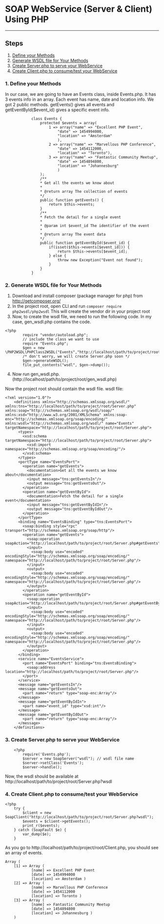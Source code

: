 # SOAP WebService (Server & Client) Using PHP
---
## Steps

1.  [Define your Methods](#define-your-methods)
2.  [Generate WSDL file for Your Methods](#generate-wSDL-file-for-your-methods)
3.  [Create Server.php to serve your WebService](#create-server.php-to-serve-your-webService)
4.  [Create Client.php to consume/test your WebService](#create-client.php-to-consume/test-your-webService)

### 1. Define your Methods

In our case, we are going to have an Events class, inside Events.php. It has 3 events info in an array. Each event has name, date and location info. We got 2 public methods. getEvents() gives all events and getEventById($event_id) gives a specific event info.

```        <?php
            class Events {
                protected $events = array(
                    1 => array("name" => "Excellent PHP Event",
                        "date" => 1454994000,
                        "location" => "Amsterdam"
                        ),
                    2 => array("name" => "Marvellous PHP Conference",
                        "date" => 1454112000,
                        "location" => "Toronto"),
                    3 => array("name" => "Fantastic Community Meetup",
                        "date" => 1454894800,
                        "location" => "Johannesburg"
                        )
                );
                /**
                * Get all the events we know about
                *
                * @return array The collection of events
                */
                public function getEvents() {
                    return $this->events;
                }
                /**
                * Fetch the detail for a single event
                *
                * @param int $event_id The identifier of the event
                *
                * @return array The event data
                */
                public function getEventById($event_id) {
                    if(isset($this->events[$event_id])) {
                        return $this->events[$event_id];
                    } else {
                        throw new Exception("Event not found");
                    }
                }
            }
```

### 2. Generate WSDL file for Your Methods

1.  Download and install composer (package manager for php) from http://getcomposer.org/
2.  In the project root, open CLI and run `composer require php2wsdl/php2wsdl` This will create the vendor dir in your project root
3.  Now, to create the wsdl file, we need to run the following code. In my case, gen_wsdl.php contains the code.
```
<?php
        require "vendor/autoload.php";
        // include the class we want to use
        require "Events.php";
        $gen = new \PHP2WSDL\PHPClass2WSDL("Events","http://localhost/path/to/project/root/Server.php"); 
        /* don't worry, we will create Server.php soon */
        $gen->generateWSDL();
        file_put_contents("wsdl", $gen->dump());
```
4.  Now run gen_wsdl.php. (http://localhost/path/to/project/root/gen_wsdl.php)

Now the project root should contain the wsdl file.
wsdl file:
```
<?xml version="1.0"?>
    <definitions xmlns="http://schemas.xmlsoap.org/wsdl/" xmlns:tns="http://localhost/path/to/project/root/Server.php" xmlns:soap="http://schemas.xmlsoap.org/wsdl/soap/" xmlns:xsd="http://www.w3.org/2001/XMLSchema" xmlns:soap-enc="http://schemas.xmlsoap.org/soap/encoding/" xmlns:wsdl="http://schemas.xmlsoap.org/wsdl/" name="Events" targetNamespace="http://localhost/path/to/project/root/Server.php">
      <types>
        <xsd:schema targetNamespace="http://localhost/path/to/project/root/Server.php">
          <xsd:import namespace="http://schemas.xmlsoap.org/soap/encoding/"/>
        </xsd:schema>
      </types>
      <portType name="EventsPort">
        <operation name="getEvents">
          <documentation>Get all the events we know about</documentation>
          <input message="tns:getEventsIn"/>
          <output message="tns:getEventsOut"/>
        </operation>
        <operation name="getEventById">
          <documentation>Fetch the detail for a single event</documentation>
          <input message="tns:getEventByIdIn"/>
          <output message="tns:getEventByIdOut"/>
        </operation>
      </portType>
      <binding name="EventsBinding" type="tns:EventsPort">
        <soap:binding style="rpc" transport="http://schemas.xmlsoap.org/soap/http"/>
        <operation name="getEvents">
          <soap:operation soapAction="http://localhost/path/to/project/root/Server.php#getEvents"/>
          <input>
            <soap:body use="encoded" encodingStyle="http://schemas.xmlsoap.org/soap/encoding/" namespace="http://localhost/path/to/project/root/Server.php"/>
          </input>
          <output>
            <soap:body use="encoded" encodingStyle="http://schemas.xmlsoap.org/soap/encoding/" namespace="http://localhost/path/to/project/root/Server.php"/>
          </output>
        </operation>
        <operation name="getEventById">
          <soap:operation soapAction="http://localhost/path/to/project/root/Server.php#getEventById"/>
          <input>
            <soap:body use="encoded" encodingStyle="http://schemas.xmlsoap.org/soap/encoding/" namespace="http://localhost/path/to/project/root/Server.php"/>
          </input>
          <output>
            <soap:body use="encoded" encodingStyle="http://schemas.xmlsoap.org/soap/encoding/" namespace="http://localhost/path/to/project/root/Server.php"/>
          </output>
        </operation>
      </binding>
      <service name="EventsService">
        <port name="EventsPort" binding="tns:EventsBinding">
          <soap:address location="http://localhost/path/to/project/root/Server.php"/>
        </port>
      </service>
      <message name="getEventsIn"/>
      <message name="getEventsOut">
        <part name="return" type="soap-enc:Array"/>
      </message>
      <message name="getEventByIdIn">
        <part name="event_id" type="xsd:int"/>
      </message>
      <message name="getEventByIdOut">
        <part name="return" type="soap-enc:Array"/>
      </message>
    </definitions>
```

### 3. Create Server.php to serve your WebService

```
    <?php
        require('Events.php');
        $server = new SoapServer("wsdl"); // wsdl file name
        $server->setClass('Events');
        $server->handle();
```
Now, the wsdl should be available at  http://localhost/path/to/project/root/Server.php?wsdl

### 4. Create Client.php to consume/test your WebService
```
<?php
    try {
        $client = new SoapClient("http://localhost/path/to/project/root/Server.php?wsdl");
        $events = $client->getEvents();
        print_r($events);
    } catch (SoapFault $e) {
        var_dump($e);
    }

```

As you go to http://localhost/path/to/project/root/Client.php, you should see an array of events.
```
Array ( 
    [1] => Array ( 
            [name] => Excellent PHP Event 
            [date] => 1454994000 
            [location] => Amsterdam ) 
    [2] => Array ( 
            [name] => Marvellous PHP Conference 
            [date] => 1454112000 
            [location] => Toronto ) 
    [3] => Array ( 
            [name] => Fantastic Community Meetup 
            [date] => 1454894800 
            [location] => Johannesburg ) 
    ) 
```